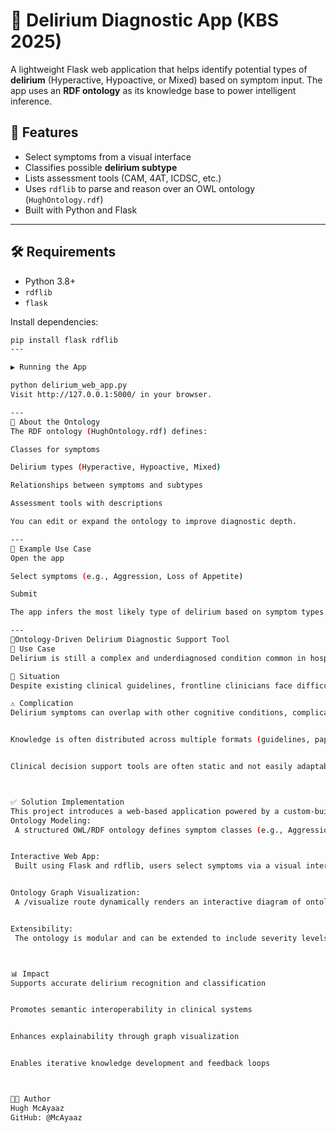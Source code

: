 # 🧠 Delirium Diagnostic App (KBS 2025)

A lightweight Flask web application that helps identify potential types of **delirium** (Hyperactive, Hypoactive, or Mixed) based on symptom input. The app uses an **RDF ontology** as its knowledge base to power intelligent inference.

## 🚀 Features

- Select symptoms from a visual interface
- Classifies possible **delirium subtype**
- Lists assessment tools (CAM, 4AT, ICDSC, etc.)
- Uses `rdflib` to parse and reason over an OWL ontology (`HughOntology.rdf`)
- Built with Python and Flask
---

## 🛠️ Requirements

- Python 3.8+
- `rdflib`
- `flask`

Install dependencies:

```bash
pip install flask rdflib
---

▶️ Running the App

python delirium_web_app.py
Visit http://127.0.0.1:5000/ in your browser.

---
🧩 About the Ontology
The RDF ontology (HughOntology.rdf) defines:

Classes for symptoms

Delirium types (Hyperactive, Hypoactive, Mixed)

Relationships between symptoms and subtypes

Assessment tools with descriptions

You can edit or expand the ontology to improve diagnostic depth.

---
📌 Example Use Case
Open the app

Select symptoms (e.g., Aggression, Loss of Appetite)

Submit

The app infers the most likely type of delirium based on symptom types defined in the ontology.

---
🧠Ontology-Driven Delirium Diagnostic Support Tool
📌 Use Case
Delirium is still a complex and underdiagnosed condition common in hospitalized patients, especially geriatric patients. Accurate diagnosis and classification into subtypes (Hyperactive, Hypoactive, Mixed) is important for timely intervention. The use of an ontology offers a structured way to represent clinical knowledge, symptoms, assessment tools, and their interrelations in a machine-readable format. This web-based tool leverages an RDF/OWL ontology to assist healthcare professionals and researchers in evaluating patient symptoms, determining delirium subtype probability, and referencing standardized assessment tools.

📍 Situation
Despite existing clinical guidelines, frontline clinicians face difficulty in distinguishing delirium subtypes due to variability in symptom presentation, limited time, and fragmented access to diagnostic tools. Existing digital systems are often not interoperable or are rigidly rule-based.

⚠️ Complication
Delirium symptoms can overlap with other cognitive conditions, complicating diagnosis.


Knowledge is often distributed across multiple formats (guidelines, papers, EHRs) and lacks semantic interoperability.


Clinical decision support tools are often static and not easily adaptable to evolving medical knowledge, digital technology or new data.



✅ Solution Implementation
This project introduces a web-based application powered by a custom-built Delirium Ontology (in RDF format). The solution includes:
Ontology Modeling:
 A structured OWL/RDF ontology defines symptom classes (e.g., Aggression, Loss of Appetite), their subtype associations (Hyperactive, Hypoactive, Mixed), and links to assessment tools (e.g., CAM, 4AT).


Interactive Web App:
 Built using Flask and rdflib, users select symptoms via a visual interface. The system matches selected symptoms to ontology-defined subtypes using RDF queries and manual mappings, returning a probable delirium type.


Ontology Graph Visualization:
 A /visualize route dynamically renders an interactive diagram of ontology relationships (e.g., symptoms, subtypes) using networkx and matplotlib.


Extensibility:
 The ontology is modular and can be extended to include severity levels, patient cases, or linked vocabularies like SNOMED CT. The app structure allows future integration with reasoning engines or AI assistants like Claude.



📊 Impact
Supports accurate delirium recognition and classification


Promotes semantic interoperability in clinical systems


Enhances explainability through graph visualization


Enables iterative knowledge development and feedback loops



🧑‍💻 Author
Hugh McAyaaz
GitHub: @McAyaaz


